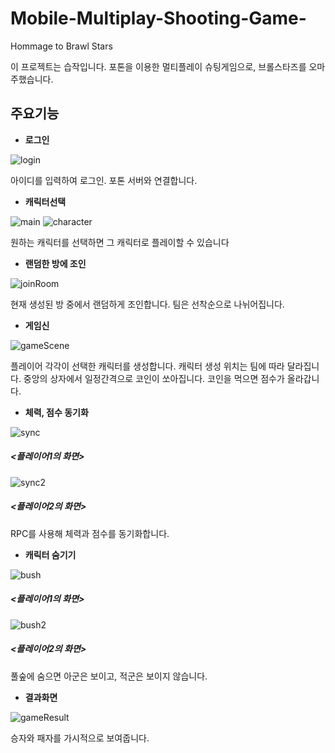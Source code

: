 # Mobile-Multiplay-Shooting-Game-
Hommage to Brawl Stars

이 프로젝트는 습작입니다.
포톤을 이용한 멀티플레이 슈팅게임으로, 브롤스타즈를 오마주했습니다.

## 주요기능
- **로그인**

![login](readme_img/login.png)

아이디를 입력하여 로그인. 포톤 서버와 연결합니다.

- **캐릭터선택**

![main](readme_img/main.png)
![character](readme_img/character.png)

원하는 캐릭터를 선택하면 그 캐릭터로 플레이할 수 있습니다

- **랜덤한 방에 조인**

![joinRoom](readme_img/joinRoom.png)

현재 생성된 방 중에서 랜덤하게 조인합니다. 팀은 선착순으로 나뉘어집니다.

- **게임신**

![gameScene](readme_img/gameScene.png)

플레이어 각각이 선택한 캐릭터를 생성합니다. 캐릭터 생성 위치는 팀에 따라 달라집니다.
중앙의 상자에서 일정간격으로 코인이 쏘아집니다. 코인을 먹으면 점수가 올라갑니다.


- **체력, 점수 동기화**

![sync](readme_img/sync.png)
##### <플레이어1의 화면>
![sync2](readme_img/sync2.png)
##### <플레이어2의 화면><br>
RPC를 사용해 체력과 점수를 동기화합니다. 

- **캐릭터 숨기기**

![bush](readme_img/bush.png)
##### <플레이어1의 화면><br>
![bush2](readme_img/bush2.png)
##### <플레이어2의 화면><br>
풀숲에 숨으면 아군은 보이고, 적군은 보이지 않습니다.

- **결과화면**

![gameResult](readme_img/gameResult.png)

승자와 패자를 가시적으로 보여줍니다. 

